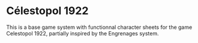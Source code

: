 # Célestopol 1922

This is a base game system with functionnal character sheets for the game Celestopol 1922, partially inspired by the Engrenages system.